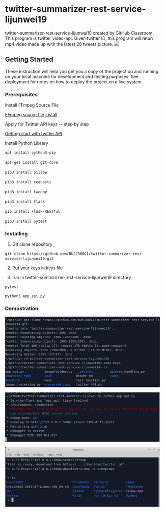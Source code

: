 # twitter-summarizer-rest-service-lijunwei19
twitter-summarizer-rest-service-lijunwei19 created by GitHub Classroom. This program is twitter_video-api. Given twitter ID, this program will retun mp4 video made up with the latest 20 tweets picture. 
![](https://miro.medium.com/max/1250/1*EVJyTyvcx_puOVJSscJveg.jpeg)
## Getting Started 
These instruction will help you get you a copy of the project up and running on your local macnine for development and testing purposes. See deployment for notes on how to deploy the project on a live system.
### Prerequisites
Install FFmpeg Source File  

[FFmpeg source file](https://www.ffmpeg.org/download.html)
[install](https://linuxize.com/post/how-to-install-ffmpeg-on-ubuntu-18-04/)

Apply for Twitter API keys  -- step by step 

[Getting start with twitter API](https://developer.twitter.com/en/apply-for-access)


Install Python Library
```
apt install python3-pip

apt-get install git-core

pip3 install pillow

pip3 install requests

pip3 install tweepy

pip3 install flask

pip install Flask-RESTful

pip3 install pytest
```
### Installing 
1.  Git clone repository
```
git clone https://github.com/BUEC500C1/twitter-summarizer-rest-service-lijunwei19.git
```
2.  Put your keys in keys file 

3.  run in twitter-summarizer-rest-service-lijunwei19 directory 
```
pytest
```
```
python3 app_api.py
```
### Demostration
![](https://github.com/BUEC500C1/twitter-summarizer-rest-service-lijunwei19/blob/master/demo_picture/Demo.PNG)

![](https://github.com/BUEC500C1/twitter-summarizer-rest-service-lijunwei19/blob/master/demo_picture/Demo2.PNG)

![](https://github.com/BUEC500C1/twitter-summarizer-rest-service-lijunwei19/blob/master/demo_picture/Demo3.PNG)
